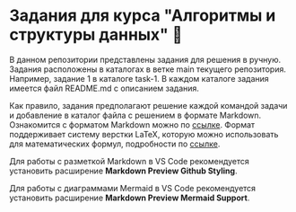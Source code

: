 # Задания для курса "Алгоритмы и структуры данных" 📝

В данном репозитории представлены задания для решения в ручную. Задания расположены в каталогах в ветке main текущего репозитория. Например, задание 1 в каталоге task-1. В каждом каталоге задания имеется файл README.md с описанием задания.

Как правило, задания предполагают решение каждой командой задачи и добавление в каталог файла с решением в формате Markdown. Ознакомится с форматом Markdown можно по [ссылке](https://gist.github.com/Jekins/2bf2d0638163f1294637). Формат поддерживает систему верстки LaTeX, которую можно использовать для математических формул, подробности по [ссылке](https://grammarware.net/text/syutkin/MathInLaTeX.pdf).

Для работы с разметкой Markdown в VS Code рекомендуется установить расширение **Markdown Preview Github Styling**.

Для работы с диаграммами Mermaid в VS Code рекомендуется установить расширение **Markdown Preview Mermaid Support**.
